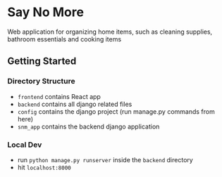 # Say No More
Web application for organizing home items, such as cleaning supplies, bathroom essentials and cooking items

## Getting Started
### Directory Structure
- `frontend` contains React app
- `backend` contains all django related files
- `config` contains the django project (run manage.py commands from here)
- `snm_app` contains the backend django application

### Local Dev
- run `python manage.py runserver` inside the `backend` directory
- hit `localhost:8000`
